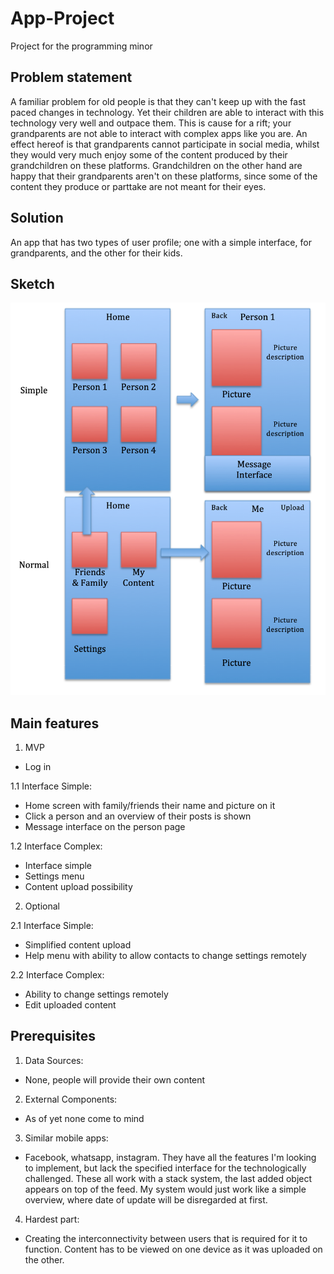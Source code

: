 # App-Project
Project for the programming minor

## Problem statement
A familiar problem for old people is that they can't keep up with the fast paced changes in technology. Yet their children are able to interact with this technology very well and outpace them. This is cause for a rift; your grandparents are not able to interact with complex apps like you are. An effect hereof is that grandparents cannot participate in social media, whilst they would very much enjoy some of the content produced by their grandchildren on these platforms. Grandchildren on the other hand are happy that their grandparents aren't on these platforms, since some of the content they produce or parttake are not meant for their eyes.

## Solution
An app that has two types of user profile; one with a simple interface, for grandparents, and the other for their kids.

## Sketch
![Sketch](doc/AppProjectSketch.png)

## Main features
1. MVP
 - Log in
 
1.1 Interface Simple:
 - Home screen with family/friends their name and picture on it
 - Click a person and an overview of their posts is shown
 - Message interface on the person page

1.2 Interface Complex:
 - Interface simple
 - Settings menu
 - Content upload possibility
 
 2. Optional

2.1 Interface Simple:
 - Simplified content upload
 - Help menu with ability to allow contacts to change settings remotely

2.2 Interface Complex:
 - Ability to change settings remotely
 - Edit uploaded content
 
 ## Prerequisites
1. Data Sources:
 - None, people will provide their own content

2. External Components:
 - As of yet none come to mind

3. Similar mobile apps:
 - Facebook, whatsapp, instagram. They have all the features I'm looking to implement, but lack the specified interface for the technologically challenged. These all work with a stack system, the last added object appears on top of the feed. My system would just work like a simple overview, where date of update will be disregarded at first.

4. Hardest part:
 - Creating the interconnectivity between users that is required for it to function. Content has to be viewed on one device as it was uploaded on the other. 
